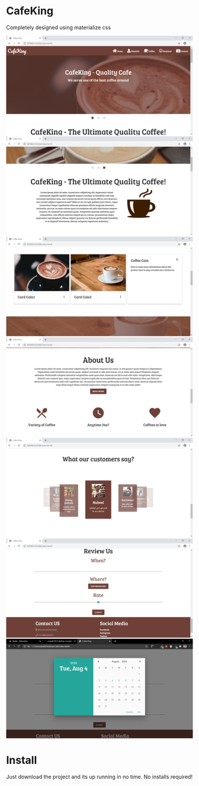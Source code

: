 # CafeKing
Completely designed using materialize css

![](screenshots/s1.png)
![](screenshots/s2.png)
![](screenshots/s3.png)
![](screenshots/s4.png)
![](screenshots/s5.png)
![](screenshots/s6.png)
![](screenshots/s7.png)


# Install
Just download the project and its up running in no time. No installs required!
